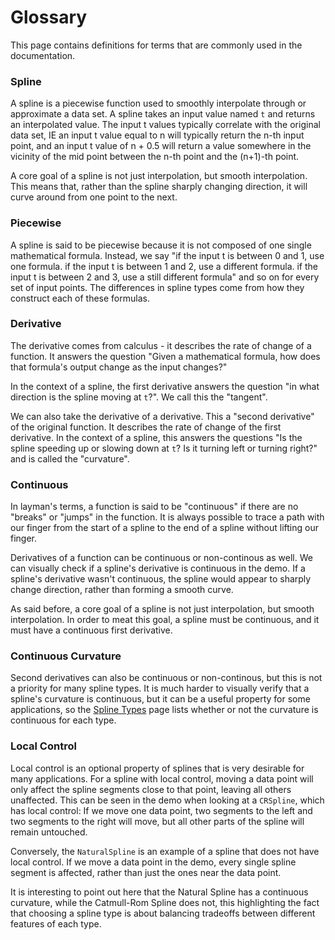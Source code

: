 Glossary
=============

This page contains definitions for terms that are commonly used in the documentation.

### Spline
A spline is a piecewise function used to smoothly interpolate through or approximate a data set. A spline takes an input value named `t` and returns an interpolated value. The input t values typically correlate with the original data set, IE an input t value equal to n will typically return the n-th input point, and an input t value of n + 0.5 will return a value somewhere in the vicinity of the mid point between the n-th point and the (n+1)-th point.

A core goal of a spline is not just interpolation, but smooth interpolation. This means that, rather than the spline sharply changing direction, it will curve around from one point to the next.

### Piecewise
A spline is said to be piecewise because it is not composed of one single mathematical formula. Instead, we say "if the input t is between 0 and 1, use one formula. if the input t is between 1 and 2, use a different formula. if the input t is between 2 and 3, use a still different formula" and so on for every set of input points. The differences in spline types come from how they construct each of these formulas.

### Derivative
The derivative comes from calculus - it describes the rate of change of a function. It answers the question "Given a mathematical formula, how does that formula's output change as the input changes?"

In the context of a spline, the first derivative answers the question "in what direction is the spline moving at `t`?". We call this the "tangent".

We can also take the derivative of a derivative. This a "second derivative" of the original function. It describes the rate of change of the first derivative. In the context of a spline, this answers the questions "Is the spline speeding up or slowing down at `t`? Is it turning left or turning right?" and is called the "curvature".

### Continuous
In layman's terms, a function is said to be "continuous" if there are no "breaks" or "jumps" in the function. It is always possible to trace a path with our finger from the start of a spline to the end of a spline without lifting our finger.

Derivatives of a function can be continuous or non-continous as well. We can visually check if a spline's derivative is continuous in the demo. If a spline's derivative wasn't continuous, the spline would appear to sharply change direction, rather than forming a smooth curve.

As said before, a core goal of a spline is not just interpolation, but smooth interpolation. In order to meat this goal, a spline must be continuous, and it must have a continuous first derivative.

### Continuous Curvature
Second derivatives can also be continuous or non-continous, but this is not a priority for many spline types. It is much harder to visually verify that a spline's curvature is continuous, but it can be a useful property for some applications, so the [Spline Types](SplineTypes.md) page lists whether or not the curvature is continuous for each type.

### Local Control
Local control is an optional property of splines that is very desirable for many applications. For a spline with local control, moving a data point will only affect the spline segments close to that point, leaving all others unaffected. This can be seen in the demo when looking at a `CRSpline`, which has local control: If we move one data point, two segments to the left and two segments to the right will move, but all other parts of the spline will remain untouched.

Conversely, the `NaturalSpline` is an example of a spline that does not have local control. If we move a data point in the demo, every single spline segment is affected, rather than just the ones near the data point.

It is interesting to point out here that the Natural Spline has a continuous curvature, while the Catmull-Rom Spline does not, this highlighting the fact that choosing a spline type is about balancing tradeoffs between different features of each type. 
